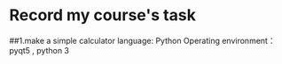 # Record my course's task
##1.make a simple calculator
  language: Python
  Operating environment：pyqt5 , python 3
